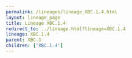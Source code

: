 ```yaml
---
permalink: /lineages/lineage_XBC.1.4.html
layout: lineage_page
title: Lineage XBC.1.4
redirect_to: ../lineage.html?lineage=XBC.1.4
lineage: XBC.1.4
parent: XBC.1
children: ['XBC.1.4']
---
```

